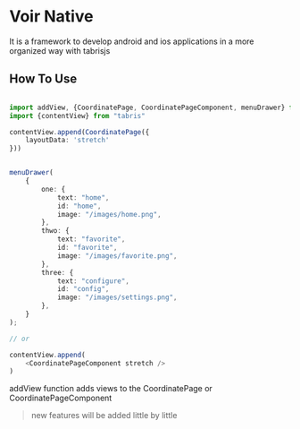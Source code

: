 # Voir Native

It is a framework to develop android and ios applications in a more organized way with tabrisjs

## How To Use

```typescript

import addView, {CoordinatePage, CoordinatePageComponent, menuDrawer} from 'voir-native'
import {contentView} from "tabris"

contentView.append(CoordinatePage({
    layoutData: 'stretch'
}))


menuDrawer(
    {
        one: {
            text: "home",
            id: "home",
            image: "/images/home.png",
        },
        thwo: {
            text: "favorite",
            id: "favorite",
            image: "/images/favorite.png",
        },
        three: {
            text: "configure",
            id: "config",
            image: "/images/settings.png",
        },
    }
);

// or

contentView.append(
    <CoordinatePageComponent stretch />
)

```
addView function adds views to the CoordinatePage or CoordinatePageComponent

> new features will be added little by little
